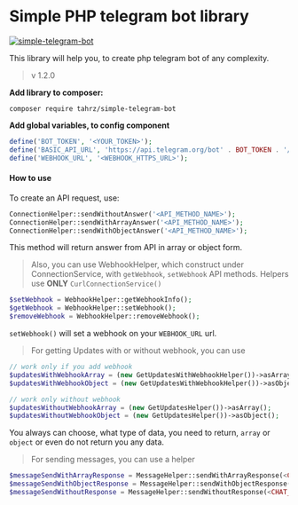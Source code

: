 # Simple PHP telegram bot library 

<a href="https://packagist.org/packages/tahrz/simple-telegram-bot">![simple-telegram-bot](https://img.shields.io/packagist/dt/tahrz/simple-telegram-bot.svg?style=for-the-badge)</a>

This library will help you, to create php telegram bot of any complexity. 
> v 1.2.0

**Add library to composer:**
```
composer require tahrz/simple-telegram-bot
```

**Add global variables, to config component**
```php
define('BOT_TOKEN', '<YOUR_TOKEN>');
define('BASIC_API_URL', 'https://api.telegram.org/bot' . BOT_TOKEN . '/');
define('WEBHOOK_URL', '<WEBHOOK_HTTPS_URL>');
```

#### How to use

To create an API request, use:
```php
ConnectionHelper::sendWithoutAnswer('<API_METHOD_NAME>');
ConnectionHelper::sendWithArrayAnswer('<API_METHOD_NAME>'); 
ConnectionHelper::sendWithObjectAnswer('<API_METHOD_NAME>'); 
```
This method will return answer from API in array or object form.

> Also, you can use WebhookHelper, which construct under ConnectionService,
> with `getWebhook`, `setWebhook` API methods. Helpers use **ONLY** `CurlConnectionService()`

```php
$setWebhook = WebhookHelper::getWebhookInfo();
$getWebhook = WebhookHelper::setWebhook();
$removeWebhook = WebhookHelper::removeWebhook();
```
`setWebhook()` will set a webhook on your `WEBHOOK_URL` url.

> For getting Updates with or without webhook, you can use
```php
// work only if you add webhook
$updatesWithWebhookArray = (new GetUpdatesWithWebhookHelper())->asArray();
$updatesWithWebhookObject = (new GetUpdatesWithWebhookHelper())->asObjecct();

// work only without webhook
$updatesWithoutWebhookArray = (new GetUpdatesHelper())->asArray();
$updatesWithoutWebhookObject = (new GetUpdatesHelper())->asObject();
```
You always can choose, what type of data, you need to return, `array` or `object` or even do not return you any data.

> For sending messages, you can use a helper
```php
$messageSendWithArrayResponse = MessageHelper::sendWithArrayResponse(<CHAT_ID>, '<MESSAGE>')
$messageSendWithObjectResponse = MessageHelper::sendWithObjectResponse(<CHAT_ID>, '<MESSAGE>')
$messageSendWithoutResponse = MessageHelper::sendWithoutResponse(<CHAT_ID>, '<MESSAGE>')
